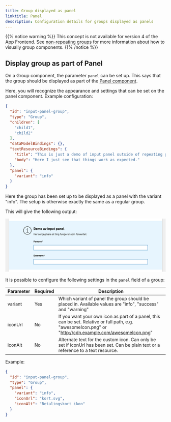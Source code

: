 ```yaml
---
title: Group displayed as panel
linktitle: Panel
description: Configuration details for groups displayed as panels
---
```


{{% notice warning %}}
This concept is not available for version 4 of the App Frontend. See [non-repeating groups](/en/altinn-studio/v8/reference/ux/fields/grouping/non-repeating/) for more information about how to visually group components.
{{% /notice %}}

## Display group as part of Panel

On a Group component, the parameter `panel` can be set up.
This says that the group should be displayed as part of the [Panel component](/en/altinn-studio/v8/reference/ux/components/panel/).

Here, you will recognize the appearance and settings that can be set on the panel component. Example configuration:

```json
{
  "id": "input-panel-group",
  "type": "Group",
  "children": [
    "child1",
    "child2"
  ],
  "dataModelBindings": {},
  "textResourceBindings": {
    "title": "This is just a demo of input panel outside of repeating group",
    "body": "Here I just see that things work as expected."
  },
  "panel": {
    "variant": "info"
  }
}
```

Here the group has been set up to be displayed as a panel with the variant "info". The setup is otherwise exactly the same as a regular group.

This will give the following output:

![Group with panel](input-panel.jpeg "Group with panel")

It is possible to configure the following settings in the `panel` field of a group:

| Parameter      | Required | Description                                                                                                                                                                                |
|----------------|----------|--------------------------------------------------------------------------------------------------------------------------------------------------------------------------------------------|
| variant        | Yes      | Which variant of panel the group should be placed in. Available values are "info", "success" and "warning"                                                                                 |
| iconUrl        | No       | If you want your own icon as part of a panel, this can be set. Relative or full path, e.g. "awesomeIcon.png" or "http://cdn.example.com/awesomeIcon.png"                                   |                                                                                           |
| iconAlt        | No       | Alternate text for the custom icon. Can only be set if iconUrl has been set. Can be plain text or a reference to a text resource.                                                          |

Example:

```json
{
  "id": "input-panel-group",
  "type": "Group",
  "panel": {
    "variant": "info",
    "iconUrl": "kort.svg",
    "iconAlt": "Betalingskort ikon"
  }
}
```
